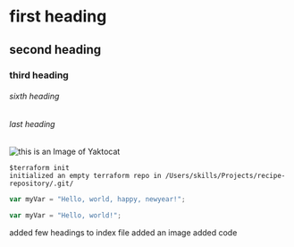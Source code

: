 # first heading
## second heading
### third heading
###### sixth heading
###### last heading

![this is an Image of Yaktocat](https://octodex.github.com/images/yaktocat.png)

```
$terraform init
initialized an empty terraform repo in /Users/skills/Projects/recipe-repository/.git/
```

``` javascript
var myVar = "Hello, world, happy, newyear!";
```

``` javascript
var myVar = "Hello, world!";
```



added few headings to index file
added an image
added code
